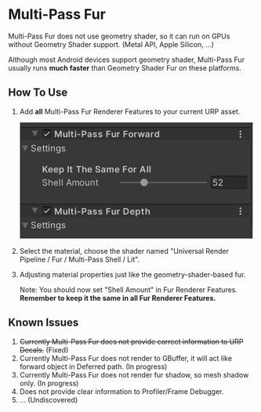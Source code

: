 Multi-Pass Fur
==============

Multi-Pass Fur does not use geometry shader, so it can run on GPUs without Geometry Shader support. (Metal API, Apple Silicon, ...)

Although most Android devices support geometry shader, Multi-Pass Fur usually runs **much faster** than Geometry Shader Fur on these platforms.

How To Use
----------

1. Add **all** Multi-Pass Fur Renderer Features to your current URP asset.

   ![AddMulti-PassFur](https://github.com/jiaozi158/ShellFurURP/blob/main/Documentation/Images/Multi-PassFur/Add_All_Multi-PassFur_RendererFeatures.jpg)

2. Select the material, choose the shader named "Universal Render Pipeline / Fur / Multi-Pass Shell / Lit".

3. Adjusting material properties just like the geometry-shader-based fur.
   
   Note: You should now set "Shell Amount" in Fur Renderer Features. **Remember to keep it the same in all Fur Renderer Features.**
   
Known Issues
------------

1. ~~Currently Multi-Pass Fur does not provide correct information to URP Decals.~~ (Fixed)
2. Currently Multi-Pass Fur does not render to GBuffer, it will act like forward object in Deferred path. (In progress)
3. Currently Multi-Pass Fur does not render fur shadow, so mesh shadow only. (In progress)
4. Does not provide clear information to Profiler/Frame Debugger.
5. ... (Undiscovered)

